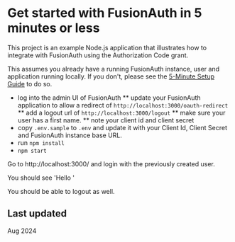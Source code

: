 # Get started with FusionAuth in 5 minutes or less

This project is an example Node.js application that illustrates how to integrate with FusionAuth using the Authorization Code grant.

This assumes you already have a running FusionAuth instance, user and application running locally. If you don't, please see the [5-Minute Setup Guide](https://fusionauth.io/docs/v1/tech/5-minute-setup-guide) to do so.

* log into the admin UI of FusionAuth
** update your FusionAuth application to allow a redirect of `http://localhost:3000/oauth-redirect`
** add a logout url of `http://localhost:3000/logout`
** make sure your user has a first name.
** note your client id and client secret
* copy `.env.sample` to `.env` and update it with your Client Id, Client Secret and FusionAuth instance base URL.
* run `npm install`
* `npm start`

Go to http://localhost:3000/ and login with the previously created user.

You should see 'Hello <name>'

You should be able to logout as well.

## Last updated

Aug 2024
